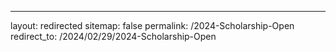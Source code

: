 ---
layout: redirected
sitemap: false
permalink: /2024-Scholarship-Open
redirect_to: /2024/02/29/2024-Scholarship-Open
